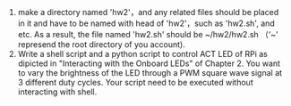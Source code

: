 1. make a directory named 'hw2'，and any related files should be placed in it and have to be named with head of 'hw2'，such as 'hw2.sh', and etc. As a result, the file named 'hw2.sh' should be \~/hw2/hw2.sh （‘~' represend the root directory of you account).
2. Write a shell script and a python script to control ACT LED of RPi as dipicted in "Interacting with the Onboard LEDs" of Chapter 2. You want to vary the brightness of the LED through a PWM square wave signal at 3 different duty cycles. Your script need to be executed without interacting with shell.
